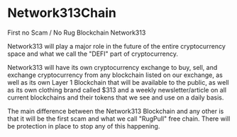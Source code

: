 # Network313Chain
First no Scam / No Rug Blockchain
Network313

Network313 will play a major role in the future of the entire cryptocurrency space 
and what we call the "DEFI" part of cryptocurrency.

Network313 will have its own cryptocurrency exchange to buy, sell, and exchange
 cryptocurrency from any blockchain listed on our exchange, as well as its own 
Layer 1 Blockchain that will be available to the public, as well as its own 
clothing brand called $313 and a weekly newsletter/article on all current blockchains 
and their tokens that we see and use on a daily basis.

The main difference between the Network313 Blockchain and any other is that it 
will be the first scam and what we call "RugPull" free chain. There will be 
protection in place to stop any of this happening.
